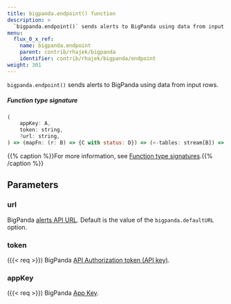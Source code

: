 ```yaml
---
title: bigpanda.endpoint() function
description: >
  `bigpanda.endpoint()` sends alerts to BigPanda using data from input rows.
menu:
  flux_0_x_ref:
    name: bigpanda.endpoint
    parent: contrib/rhajek/bigpanda
    identifier: contrib/rhajek/bigpanda/endpoint
weight: 301
---
```


<!------------------------------------------------------------------------------

IMPORTANT: This page was generated from comments in the Flux source code. Any
edits made directly to this page will be overwritten the next time the
documentation is generated. 

To make updates to this documentation, update the function comments above the
function definition in the Flux source code:

https://github.com/influxdata/flux/blob/master/stdlib/contrib/rhajek/bigpanda/bigpanda.flux#L206-L227

Contributing to Flux: https://github.com/influxdata/flux#contributing
Fluxdoc syntax: https://github.com/influxdata/flux/blob/master/docs/fluxdoc.md

------------------------------------------------------------------------------->

`bigpanda.endpoint()` sends alerts to BigPanda using data from input rows.



##### Function type signature

```js
(
    appKey: A,
    token: string,
    ?url: string,
) => (mapFn: (r: B) => {C with status: D}) => (<-tables: stream[B]) => stream[{B with _sent: string}]
```

{{% caption %}}For more information, see [Function type signatures](/flux/v0.x/function-type-signatures/).{{% /caption %}}

## Parameters

### url

BigPanda [alerts API URL](https://docs.bigpanda.io/reference#alerts-how-it-works).
Default is the value of the `bigpanda.defaultURL` option.



### token
({{< req >}})
BigPanda [API Authorization token (API key)](https://docs.bigpanda.io/docs/api-key-management).



### appKey
({{< req >}})
BigPanda [App Key](https://docs.bigpanda.io/reference#integrating-monitoring-systems).



